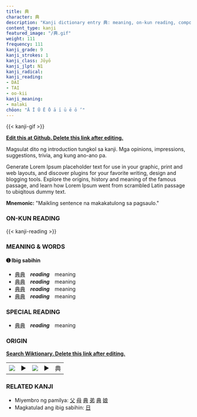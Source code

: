 ```yaml
---
title: 典
character: 典
description: "Kanji dictionary entry 典: meaning, on-kun reading, compounds, origin, related kanji"
content_type: kanji
featured_image: "/典.gif"
weight: 111
frequency: 111
kanji_grade: 9
kanji_strokes: 1
kanji_class: Jōyō
kanji_jlpt: N1
kanji_radical: 
kanji_reading: 
- DAI
- TAI
- oo-kii
kanji_meaning:
- malaki
chōon: "Ā Ī Ū Ē Ō ā ī ū ē ō ’"
---
```

[//]: # (Don't edit the line below. Kanji animated GIF code is automatically generated.)
{{< kanji-gif >}}

[//]: # (Edit below this line.)

**[Edit this at Github. Delete this link after editing.](https://github.com/tim0g/tim/tree/main/content/kanji/典/index.md)**

Magsulat dito ng introduction tungkol sa kanji. Mga opinions, impressions, suggestions, trivia, ang kung ano-ano pa.

Generate Lorem Ipsum placeholder text for use in your graphic, print and web layouts, and discover plugins for your favorite writing, design and blogging tools. Explore the origins, history and meaning of the famous passage, and learn how Lorem Ipsum went from scrambled Latin passage to ubiqitous dummy text.
 
**Mnemonic:** "Maikling sentence na makakatulong sa pagsaulo."

### ON-KUN READING

[//]: # (Don't edit the line below. ON-KUN READING code is automatically generated.)
{{< kanji-reading >}}

### MEANING & WORDS

#### ➊ **Ibig sabihin**
  - [典](../典)[典](../典)　***reading***　meaning
  - [典](../典)[典](../典)　***reading***　meaning
  - [典](../典)[典](../典)　***reading***　meaning
  - [典](../典)[典](../典)　***reading***　meaning

### SPECIAL READING
  - [典](../典)[典](../典)　***reading***　meaning

### ORIGIN

**[Search Wiktionary. Delete this link after editing.](https://wiktionary.org/wiki/典)**
<table class="kanji-table"><tr><td>
<img src="60px-典-bronze.svg.png">
</td><td>▶</td><td>
<img src="60px-典-oracle.svg.png">
</td><td>▶</td>
<td class="kanji-origin">典</td>
</tr></table>

### RELATED KANJI
- Miyembro ng pamilya: [父](../父) [母](../母) [典](../典) [弟](../弟) [典](../典) [娘](../娘)
- Magkatulad ang ibig sabihin: [日](../日)
